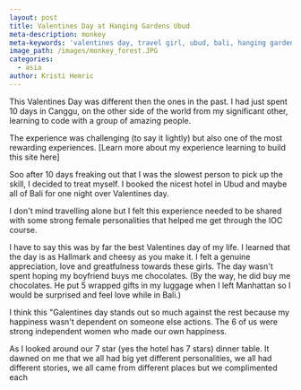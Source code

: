```yaml
---
layout: post
title: Valentines Day at Hanging Gardens Ubud
meta-description: monkey
meta-keywords: 'valentines day, travel girl, ubud, bali, hanging gardens,'
image_path: /images/monkey_forest.JPG
categories:
  - asia
author: Kristi Hemric
---
```



This Valentines Day was different then the ones in the past. I had just spent 10 days in Canggu, on the other side of the world from my significant other, learning to code with a group of amazing people.&nbsp;

The experience was challenging (to say it lightly) but also one of the most rewarding experiences. [Learn more about my experience learning to build this site here]

Soo after 10 days freaking out that I was the slowest person to pick up the skill, I decided to treat myself. I booked the nicest hotel in Ubud and maybe all of Bali for one night over Valentines day.&nbsp;

I don't mind travelling alone but I felt this experience needed to be shared with some strong female personalities that helped me get through the IOC course.&nbsp;

I have to say this was by far the best Valentines day of my life. I learned that the day is as Hallmark and cheesy as you make it. I felt a genuine appreciation, love and greatfulness towards these girls. The day wasn't spent hoping my boyfriend buys me chocolates. (By the way, he did buy me chocolates. He put 5 wrapped gifts in my luggage when I left Manhattan so I would be surprised and feel love while in Bali.)

I think this "Galentines day stands out so much against the rest because my happiness wasn't dependent on someone else actions. The 6 of us were strong independent women who made our own happiness.

As I looked around our 7 star (yes the hotel has 7 stars) dinner table. It dawned on me that we all had big yet different personalities, we all had different stories, we all came from different places but we complimented each&nbsp;